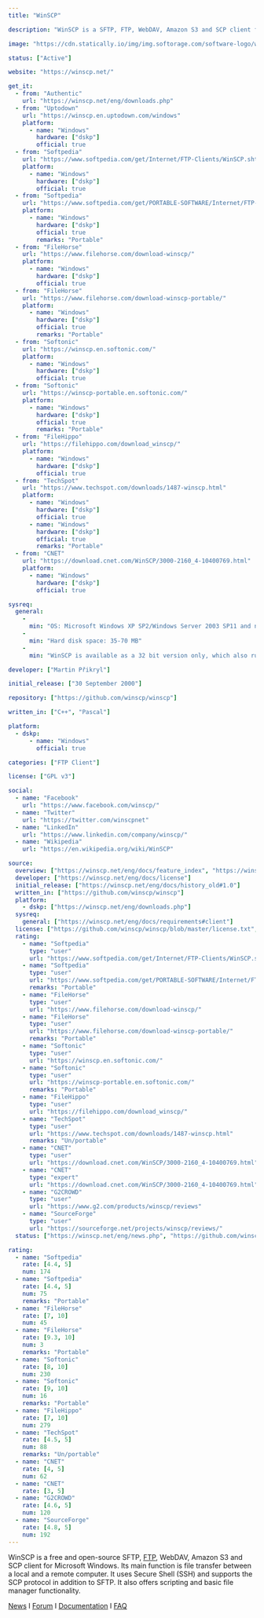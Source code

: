 ```yaml
---
title: "WinSCP"

description: "WinSCP is a SFTP, FTP, WebDAV, Amazon S3 and SCP client for Microsoft Windows"

image: "https://cdn.statically.io/img/img.softorage.com/software-logo/winscp.png?h=64"

status: ["Active"]

website: "https://winscp.net/"

get_it:
  - from: "Authentic"
    url: "https://winscp.net/eng/downloads.php"
  - from: "Uptodown"
    url: "https://winscp.en.uptodown.com/windows"
    platform:
      - name: "Windows"
        hardware: ["dskp"]
        official: true
  - from: "Softpedia"
    url: "https://www.softpedia.com/get/Internet/FTP-Clients/WinSCP.shtml"
    platform:
      - name: "Windows"
        hardware: ["dskp"]
        official: true
  - from: "Softpedia"
    url: "https://www.softpedia.com/get/PORTABLE-SOFTWARE/Internet/FTP-Clients/Portable-WinSCP.shtml"
    platform:
      - name: "Windows"
        hardware: ["dskp"]
        official: true
        remarks: "Portable"
  - from: "FileHorse"
    url: "https://www.filehorse.com/download-winscp/"
    platform:
      - name: "Windows"
        hardware: ["dskp"]
        official: true
  - from: "FileHorse"
    url: "https://www.filehorse.com/download-winscp-portable/"
    platform:
      - name: "Windows"
        hardware: ["dskp"]
        official: true
        remarks: "Portable"
  - from: "Softonic"
    url: "https://winscp.en.softonic.com/"
    platform:
      - name: "Windows"
        hardware: ["dskp"]
        official: true
  - from: "Softonic"
    url: "https://winscp-portable.en.softonic.com/"
    platform:
      - name: "Windows"
        hardware: ["dskp"]
        official: true
        remarks: "Portable"
  - from: "FileHippo"
    url: "https://filehippo.com/download_winscp/"
    platform:
      - name: "Windows"
        hardware: ["dskp"]
        official: true
  - from: "TechSpot"
    url: "https://www.techspot.com/downloads/1487-winscp.html"
    platform:
      - name: "Windows"
        hardware: ["dskp"]
        official: true
      - name: "Windows"
        hardware: ["dskp"]
        official: true
        remarks: "Portable"
  - from: "CNET"
    url: "https://download.cnet.com/WinSCP/3000-2160_4-10400769.html"
    platform:
      - name: "Windows"
        hardware: ["dskp"]
        official: true

sysreq:
  general:
    -
      min: "OS: Microsoft Windows XP SP2/Windows Server 2003 SP11 and newer, up to Windows 10/Windows Server 2019\n\nThe installer does not run on Windows XP/2003 anymore. WinSCP application itself still works. Use Portable executables download"
    -
      min: "Hard disk space: 35-70 MB"
    -
      min: "WinSCP is available as a 32 bit version only, which also runs on 64 bit architectures."

developer: ["Martin Přikryl"]

initial_release: ["30 September 2000"]

repository: ["https://github.com/winscp/winscp"]

written_in: ["C++", "Pascal"]

platform:
  - dskp:
      - name: "Windows"
        official: true

categories: ["FTP Client"]

license: ["GPL v3"]

social:
  - name: "Facebook"
    url: "https://www.facebook.com/winscp/"
  - name: "Twitter"
    url: "https://twitter.com/winscpnet"
  - name: "LinkedIn"
    url: "https://www.linkedin.com/company/winscp/"
  - name: "Wikipedia"
    url: "https://en.wikipedia.org/wiki/WinSCP"

source:
  overview: ["https://winscp.net/eng/docs/feature_index", "https://winscp.net/eng/index.php", "https://winscp.net/eng/docs/introduction"]
  developer: ["https://winscp.net/eng/docs/license"]
  initial_release: ["https://winscp.net/eng/docs/history_old#1.0"]
  written_in: ["https://github.com/winscp/winscp"]
  platform:
    - dskp: ["https://winscp.net/eng/downloads.php"]
  sysreq:
    general: ["https://winscp.net/eng/docs/requirements#client"]
  license: ["https://github.com/winscp/winscp/blob/master/license.txt", "https://winscp.net/eng/docs/license"]
  rating:
    - name: "Softpedia"
      type: "user"
      url: "https://www.softpedia.com/get/Internet/FTP-Clients/WinSCP.shtml"
    - name: "Softpedia"
      type: "user"
      url: "https://www.softpedia.com/get/PORTABLE-SOFTWARE/Internet/FTP-Clients/Portable-WinSCP.shtml"
      remarks: "Portable"
    - name: "FileHorse"
      type: "user"
      url: "https://www.filehorse.com/download-winscp/"
    - name: "FileHorse"
      type: "user"
      url: "https://www.filehorse.com/download-winscp-portable/"
      remarks: "Portable"
    - name: "Softonic"
      type: "user"
      url: "https://winscp.en.softonic.com/"
    - name: "Softonic"
      type: "user"
      url: "https://winscp-portable.en.softonic.com/"
      remarks: "Portable"
    - name: "FileHippo"
      type: "user"
      url: "https://filehippo.com/download_winscp/"
    - name: "TechSpot"
      type: "user"
      url: "https://www.techspot.com/downloads/1487-winscp.html"
      remarks: "Un/portable"
    - name: "CNET"
      type: "user"
      url: "https://download.cnet.com/WinSCP/3000-2160_4-10400769.html"
    - name: "CNET"
      type: "expert"
      url: "https://download.cnet.com/WinSCP/3000-2160_4-10400769.html"
    - name: "G2CROWD"
      type: "user"
      url: "https://www.g2.com/products/winscp/reviews"
    - name: "SourceForge"
      type: "user"
      url: "https://sourceforge.net/projects/winscp/reviews/"
  status: ["https://winscp.net/eng/news.php", "https://github.com/winscp/winscp/graphs/contributors", "https://winscp.net/eng/docs/history"]

rating:
  - name: "Softpedia"
    rate: [4.4, 5]
    num: 174
  - name: "Softpedia"
    rate: [4.4, 5]
    num: 75
    remarks: "Portable"
  - name: "FileHorse"
    rate: [7, 10]
    num: 45
  - name: "FileHorse"
    rate: [9.3, 10]
    num: 3
    remarks: "Portable"
  - name: "Softonic"
    rate: [8, 10]
    num: 230
  - name: "Softonic"
    rate: [9, 10]
    num: 16
    remarks: "Portable"
  - name: "FileHippo"
    rate: [7, 10]
    num: 279
  - name: "TechSpot"
    rate: [4.5, 5]
    num: 88
    remarks: "Un/portable"
  - name: "CNET"
    rate: [4, 5]
    num: 62
  - name: "CNET"
    rate: [3, 5]
  - name: "G2CROWD"
    rate: [4.6, 5]
    num: 120
  - name: "SourceForge"
    rate: [4.8, 5]
    num: 192
---
```

  WinSCP is a free and open-source SFTP, [FTP](/categories/ftp-client/), WebDAV, Amazon S3 and SCP client for Microsoft Windows. Its main function is file transfer between a local and a remote computer. It uses Secure Shell (SSH) and supports the SCP protocol in addition to SFTP. It also offers scripting and basic file manager functionality.
  
  [News](https://winscp.net/eng/news.php)  I  [Forum](https://winscp.net/forum/)  I  [Documentation](https://winscp.net/eng/docs/start)  I  [FAQ](https://winscp.net/eng/docs/faq)